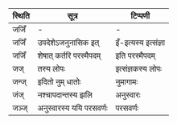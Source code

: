 | स्थिति | सूत्र | टिप्पणी |
| ----- | ------- | ------ |
| जजिँ | - | - |
| जजिँ | उपदेशेऽजनुनासिक इत् | इँ-इत्यस्य इत्संज्ञा |
| जजिँ | शेषात् कर्तरि परस्मैपदम् | इति परस्मैपदम् |
| जज् | तस्य लोपः | इत्संज्ञकस्य लोपः |
| जन्ज् | इदितो नुम् धातोः | नुमागामः |
| जंज् | नश्चापदान्तस्य झलि | अनुस्वारः |
| जञ्ज् | अनुस्वारस्य ययि परसवर्णः | परसवर्णः |

